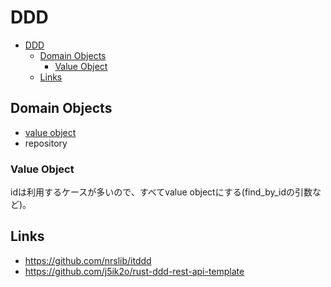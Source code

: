 # DDD

- [DDD](#ddd)
  - [Domain Objects](#domain-objects)
    - [Value Object](#value-object)
  - [Links](#links)

## Domain Objects

- [value object](./value-object.md)
- repository

### Value Object

idは利用するケースが多いので、すべてvalue objectにする(find_by_idの引数など)。

## Links

- <https://github.com/nrslib/itddd>
- <https://github.com/j5ik2o/rust-ddd-rest-api-template>
